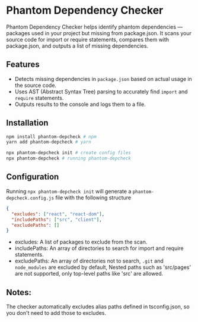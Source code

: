 # Phantom Dependency Checker
Phantom Dependency Checker helps identify phantom dependencies — packages used in your project but missing from package.json. It scans your source code for import or require statements, compares them with package.json, and outputs a list of missing dependencies.

## Features
- Detects missing dependencies in `package.json` based on actual usage in the source code.
- Uses AST (Abstract Syntax Tree) parsing to accurately find `import` and `require` statements.
- Outputs results to the console and logs them to a file.
## Installation
```bash
npm install phantom-depcheck # npm
yarn add phantom-depcheck # yarn

npx phantom-depcheck init # create config files
npx phantom-depcheck # running phantom-depcheck
```

## Configuration

Running `npx phantom-depcheck init` will generate a `phantom-depcheck.config.js` file with the following structure

```json
{
  "excludes": ["react", "react-dom"],
  "includePaths": ["src", "client"],
  "excludePaths": []
}
```

- excludes: A list of packages to exclude from the scan.
- includePaths: An array of directories to search for import and require statements.
- excludePaths: An array of directories not to search, `.git` and `node_modules` are excluded by default, Nested paths such as 'src/pages' are not supported, only top-level paths like 'src' are allowed.


## Notes:
The checker automatically excludes alias paths defined in tsconfig.json,
so you don't need to add those to excludes.
